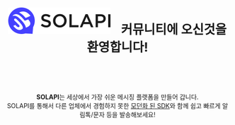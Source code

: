 <h1 align="center"><a href="https://www.solapi.com" target="_blank" style="margin-right: 16px;"><img src="https://raw.githubusercontent.com/solapi/.github/main/assets/logo.svg" alt="solapi logo" /></a> 커뮤니티에 오신것을 환영합니다!</h1>
<br/>
<p align="center">  
  <br/><br/>
  <b>SOLAPI</b>는 세상에서 가장 쉬운 메시징 플랫폼을 만들어 갑니다.
  <br/>
  SOLAPI를 통해서 다른 업체에서 경험하지 못한 <a href="https://developers.solapi.com/intro" target="_blank">모던화 된 SDK</a>와 함께 쉽고 빠르게 알림톡/문자 등을 발송해보세요!
  <br/><br/>
</p>

